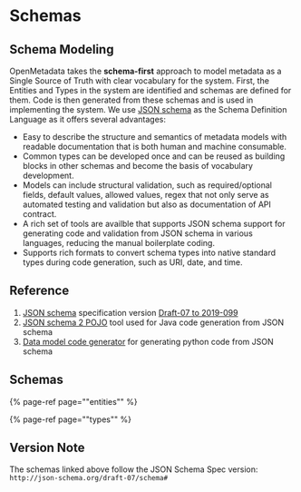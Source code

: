 # Schemas

## Schema Modeling

OpenMetadata takes the **schema-first** approach to model metadata as a Single Source of Truth with clear vocabulary for the system. First, the Entities and Types in the system are identified and schemas are defined for them. Code is then generated from these schemas and is used in implementing the system. We use [JSON schema](https://json-schema.org/) as the Schema Definition Language as it offers several advantages:

* Easy to describe the structure and semantics of metadata models with readable documentation that is both human and machine consumable.
* Common types can be developed once and can be reused as building blocks in other schemas and become the basis of vocabulary development.
* Models can include structural validation, such as required/optional fields, default values, allowed values, regex that not only serve as automated testing and validation but also as documentation of API contract.
* A rich set of tools are availble that supports JSON schema support for generating code and validation from JSON schema in various languages, reducing the manual boilerplate coding.
* Supports rich formats to convert schema types into native standard types during code generation, such as URI, date, and time.

## Reference

1. [JSON schema](https://json-schema.org/) specification version [Draft-07 to 2019-099](https://json-schema.org/draft/2019-09/release-notes.html)
2. [JSON schema 2 POJO](https://www.jsonschema2pojo.org/) tool used for Java code generation from JSON schema
3. [Data model code generator](https://github.com/koxudaxi/datamodel-code-generator) for generating python code from JSON schema

## Schemas

{% page-ref page="\"entities\"" %}

{% page-ref page="\"types\"" %}

## Version Note

The schemas linked above follow the JSON Schema Spec version: `http://json-schema.org/draft-07/schema#`